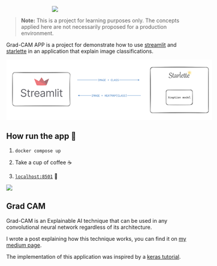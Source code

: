 <img
  src="https://imgs.xkcd.com/comics/machine_learning.png"
  style="display: block; margin-left: auto; margin-right: auto; max-width: 260px">

> **Note:** This is a project for learning purposes only. The concepts applied here are not necessarily proposed for a production environment.

Grad-CAM APP is a project for demonstrate how to use [streamlit](https://streamlit.io/) and [starlette](https://www.starlette.io/) 
in an application that explain image classifications.

<img
  src="utils/app_arch.png"
  style="display: block; margin-left: auto; margin-right: auto; max-width: 550px">

## How run the app 🚀

1. ```docker compose up```

2. Take a cup of coffee ☕️

3. [```localhost:8501```](http://localhost:8501) 🔗

<img
  src="utils/grad_cam_demo.gif"
  style="display: block; margin-left: auto; margin-right: auto; max-width: 550px">


## Grad CAM

Grad-CAM is an Explainable AI technique that can be used in 
any convolutional neural network regardless of its architecture. 

I wrote a post explaining how this technique works, you can find it on [my medium page](https://medium.com/@arthurfmorais).

The implementation of this application was inspired by a [keras tutorial](https://keras.io/examples/vision/grad_cam/).
